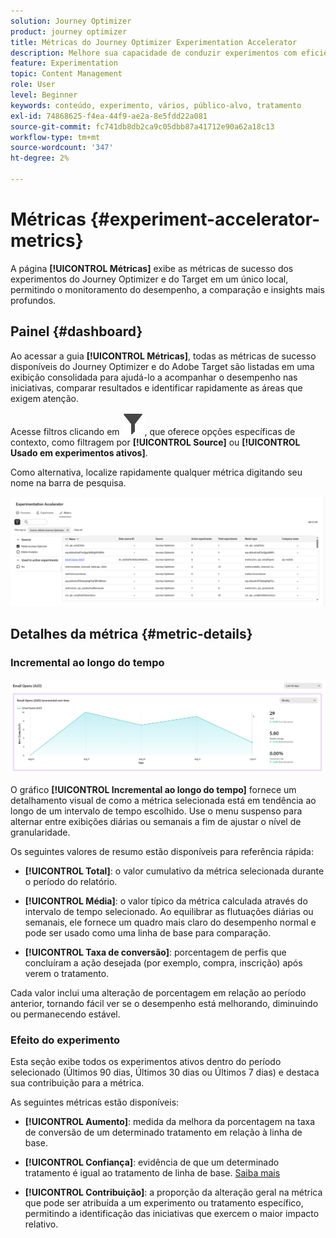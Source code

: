 ```yaml
---
solution: Journey Optimizer
product: journey optimizer
title: Métricas do Journey Optimizer Experimentation Accelerator
description: Melhore sua capacidade de conduzir experimentos com eficiência e gerar insights
feature: Experimentation
topic: Content Management
role: User
level: Beginner
keywords: conteúdo, experimento, vários, público-alvo, tratamento
exl-id: 74868625-f4ea-44f9-ae2a-8e5fdd22a081
source-git-commit: fc741db8db2ca9c05dbb87a41712e90a62a18c13
workflow-type: tm+mt
source-wordcount: '347'
ht-degree: 2%

---
```


# Métricas {#experiment-accelerator-metrics}

A página **[!UICONTROL Métricas]** exibe as métricas de sucesso dos experimentos do Journey Optimizer e do Target em um único local, permitindo o monitoramento do desempenho, a comparação e insights mais profundos.

## Painel {#dashboard}

Ao acessar a guia **[!UICONTROL Métricas]**, todas as métricas de sucesso disponíveis do Journey Optimizer e do Adobe Target são listadas em uma exibição consolidada para ajudá-lo a acompanhar o desempenho nas iniciativas, comparar resultados e identificar rapidamente as áreas que exigem atenção.

Acesse filtros clicando em ![](assets/do-not-localize/Smock_Filter_18_N.svg), que oferece opções específicas de contexto, como filtragem por **[!UICONTROL Source]** ou **[!UICONTROL Usado em experimentos ativos]**.

Como alternativa, localize rapidamente qualquer métrica digitando seu nome na barra de pesquisa.

![](assets/experiment-monitor-metrics.png)

## Detalhes da métrica {#metric-details}

### Incremental ao longo do tempo

![](assets/experiment-monitor-metrics-2.png)

O gráfico **[!UICONTROL Incremental ao longo do tempo]** fornece um detalhamento visual de como a métrica selecionada está em tendência ao longo de um intervalo de tempo escolhido. Use o menu suspenso para alternar entre exibições diárias ou semanais a fim de ajustar o nível de granularidade.

Os seguintes valores de resumo estão disponíveis para referência rápida:

* **[!UICONTROL Total]**: o valor cumulativo da métrica selecionada durante o período do relatório.

* **[!UICONTROL Média]**: o valor típico da métrica calculada através do intervalo de tempo selecionado. Ao equilibrar as flutuações diárias ou semanais, ele fornece um quadro mais claro do desempenho normal e pode ser usado como uma linha de base para comparação.

* **[!UICONTROL Taxa de conversão]**: porcentagem de perfis que concluíram a ação desejada (por exemplo, compra, inscrição) após verem o tratamento.

Cada valor inclui uma alteração de porcentagem em relação ao período anterior, tornando fácil ver se o desempenho está melhorando, diminuindo ou permanecendo estável.

### Efeito do experimento

Esta seção exibe todos os experimentos ativos dentro do período selecionado (Últimos 90 dias, Últimos 30 dias ou Últimos 7 dias) e destaca sua contribuição para a métrica.

As seguintes métricas estão disponíveis:

* **[!UICONTROL Aumento]**: medida da melhora da porcentagem na taxa de conversão de um determinado tratamento em relação à linha de base.

* **[!UICONTROL Confiança]**: evidência de que um determinado tratamento é igual ao tratamento de linha de base. [Saiba mais](../content-management/experiment-calculations.md#understand-confidence)

* **[!UICONTROL Contribuição]**: a proporção da alteração geral na métrica que pode ser atribuída a um experimento ou tratamento específico, permitindo a identificação das iniciativas que exercem o maior impacto relativo.
